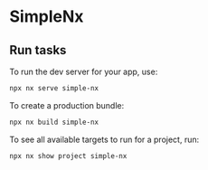 # SimpleNx

## Run tasks

To run the dev server for your app, use:

```sh
npx nx serve simple-nx
```

To create a production bundle:

```sh
npx nx build simple-nx
```

To see all available targets to run for a project, run:

```sh
npx nx show project simple-nx
```
